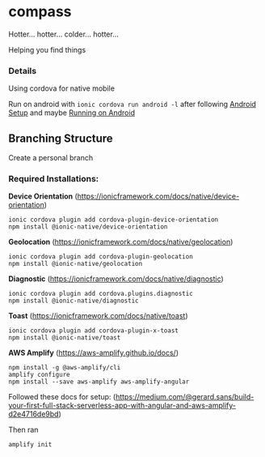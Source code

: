 # compass

Hotter... hotter... colder... hotter...

Helping you find things

### Details

Using cordova for native mobile

Run on android with `ionic cordova run android -l` after following
[Android Setup](https://ionicframework.com/docs/installation/android)
and maybe [Running on Android](https://ionicframework.com/docs/building/android)

## Branching Structure

Create a personal branch

### Required Installations:

**Device Orientation**
(https://ionicframework.com/docs/native/device-orientation)

```
ionic cordova plugin add cordova-plugin-device-orientation
npm install @ionic-native/device-orientation
```

**Geolocation**
(https://ionicframework.com/docs/native/geolocation)

```
ionic cordova plugin add cordova-plugin-geolocation
npm install @ionic-native/geolocation
```

**Diagnostic**
(https://ionicframework.com/docs/native/diagnostic)

```
ionic cordova plugin add cordova.plugins.diagnostic
npm install @ionic-native/diagnostic
```

**Toast**
(https://ionicframework.com/docs/native/toast)

```
ionic cordova plugin add cordova-plugin-x-toast
npm install @ionic-native/toast
```

**AWS Amplify**
(https://aws-amplify.github.io/docs/)

```
npm install -g @aws-amplify/cli
amplify configure
npm install --save aws-amplify aws-amplify-angular
```

Followed these docs for setup:
(https://medium.com/@gerard.sans/build-your-first-full-stack-serverless-app-with-angular-and-aws-amplify-d2e4716de9bd)

Then ran

```
amplify init
```
